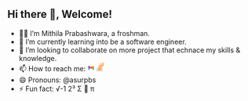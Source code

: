 ## Hi there 👋, Welcome!

<!--**mthlpbs/mthlpbs** is a ✨ _special_ ✨ repository because its `README.md` (this file) appears on your GitHub profile.-->

- 👨‍🦱 I’m Mithila Prabashwara, a froshman.
- 🌱 I’m currently learning into be a software engineer.
- 👯 I’m looking to collaborate on more project that echnace my skills & knowledge.
- 📫 How to reach me: <a href="mailto:tqd8ewd7d@mozmail.com"> <img src="resources/gmail.png" width="3%" height="3%"></a>
                       <a href="https://stackoverflow.com/users/19565278/mthlpbs"><img src="resources/stackoverflow.png" width="3%" height="3%" aligh="left"></a>
- 😄 Pronouns: @asurpbs
- ⚡ Fun fact: √-1 2³ Σ 🍎 π 

